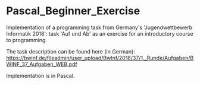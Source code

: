 # Pascal_Beginner_Exercise
Implementation of a programming task from Germany's 'Jugendwettbewerb Informatik 2018': task 'Auf und Ab' as an exercise for an introductory course to programming.

The task description can be found here (in German):
https://bwinf.de/fileadmin/user_upload/BwInf/2018/37/1._Runde/Aufgaben/BWINF_37_Aufgaben_WEB.pdf

Implementation is in Pascal.

